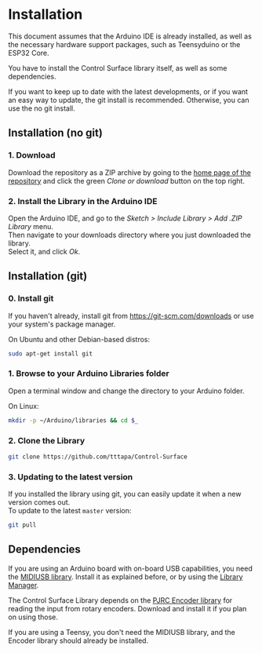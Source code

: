 # Installation

This document assumes that the Arduino IDE is already installed, as well as the
necessary hardware support packages, such as Teensyduino or the ESP32 Core.

You have to install the Control Surface library itself, as well as some 
dependencies.

If you want to keep up to date with the latest developments, or if you want an 
easy way to update, the git install is recommended. Otherwise, you can use the
no git install.

## Installation (no git)

### 1. Download

Download the repository as a ZIP archive by going to the [home page of the 
repository](https://github.com/tttapa/Control-Surface) and click
the green _Clone or download_ button on the top right.

### 2. Install the Library in the Arduino IDE

Open the Arduino IDE, and go to the _Sketch &gt; Include Library &gt; Add .ZIP
Library_ menu.  
Then navigate to your downloads directory where you just downloaded the 
library.  
Select it, and click _Ok_.


## Installation (git)

### 0. Install git

If you haven't already, install git from https://git-scm.com/downloads or use 
your system's package manager.

On Ubuntu and other Debian-based distros: 
```sh
sudo apt-get install git
```

### 1. Browse to your Arduino Libraries folder

Open a terminal window and change the directory to your Arduino folder.

On Linux: 
```sh
mkdir -p ~/Arduino/libraries && cd $_
```

### 2. Clone the Library

```sh
git clone https://github.com/tttapa/Control-Surface
```

### 3. Updating to the latest version

If you installed the library using git, you can easily update it when a new 
version comes out.  
To update to the latest `master` version:

```sh
git pull
```

## Dependencies

If you are using an Arduino board with on-board USB capabilities, you need the
[MIDIUSB library](https://github.com/arduino-libraries/MIDIUSB). 
Install it as explained before, or by using the [Library Manager](
https://www.arduino.cc/en/Guide/Libraries#toc3).

The Control Surface Library depends on the [PJRC Encoder library](
https://www.pjrc.com/teensy/td_libs_Encoder.html) for reading the
input from rotary encoders. Download and install it if you plan on using those.

If you are using a Teensy, you don't need the MIDIUSB library, and the Encoder
library should already be installed.